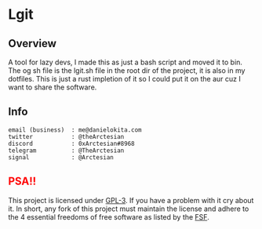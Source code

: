 # Lgit

## Overview 
A tool for lazy devs, I made this as just a bash script and moved it to bin. The og sh file is the lgit.sh file in the root dir of the project, it is also in my dotfiles. This is just a rust impletion of it so I could put it on the aur cuz I want to share the software. 


## Info

```
email (business)  : me@danielokita.com
twitter           : @theArctesian
discord           : 0xArctesian#8968
telegram          : @TheArctesian
signal            : @Arctesian
```
## <span style="color: red"> PSA!! </span>

This project is licensed under [GPL-3](https://www.gnu.org/licenses/quick-guide-gplv3.html). If you have a problem with it cry about it. In short, any fork of this project must maintain the license and adhere to the 4 essential freedoms of free software as listed by the [FSF](https://www.gnu.org/philosophy/free-sw.en.html).
